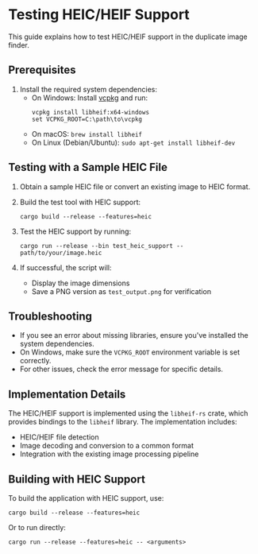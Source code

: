 # Testing HEIC/HEIF Support

This guide explains how to test HEIC/HEIF support in the duplicate image finder.

## Prerequisites

1. Install the required system dependencies:
   - On Windows: Install [vcpkg](https://vcpkg.io/en/getting-started.html) and run:
     ```
     vcpkg install libheif:x64-windows
     set VCPKG_ROOT=C:\path\to\vcpkg
     ```
   - On macOS: `brew install libheif`
   - On Linux (Debian/Ubuntu): `sudo apt-get install libheif-dev`

## Testing with a Sample HEIC File

1. Obtain a sample HEIC file or convert an existing image to HEIC format.

2. Build the test tool with HEIC support:
   ```
   cargo build --release --features=heic
   ```

3. Test the HEIC support by running:
   ```
   cargo run --release --bin test_heic_support -- path/to/your/image.heic
   ```

4. If successful, the script will:
   - Display the image dimensions
   - Save a PNG version as `test_output.png` for verification

## Troubleshooting

- If you see an error about missing libraries, ensure you've installed the system dependencies.
- On Windows, make sure the `VCPKG_ROOT` environment variable is set correctly.
- For other issues, check the error message for specific details.

## Implementation Details

The HEIC/HEIF support is implemented using the `libheif-rs` crate, which provides bindings to the `libheif` library. The implementation includes:

- HEIC/HEIF file detection
- Image decoding and conversion to a common format
- Integration with the existing image processing pipeline

## Building with HEIC Support

To build the application with HEIC support, use:

```
cargo build --release --features=heic
```

Or to run directly:

```
cargo run --release --features=heic -- <arguments>
```

